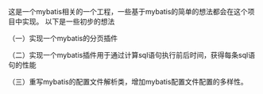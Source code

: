 
这是一个mybatis相关的一个工程，一些基于mybatis的简单的想法都会在这个项目中实现。
以下是一些初步的想法

（一）实现一个mybatis的分页插件

（二）实现一个mybatis插件用于通过计算sql语句执行前后时间，获得每条sql语句的性能

（三）重写mybatis的配置文件解析类，增加mybatis配置文件配置的多样性。
